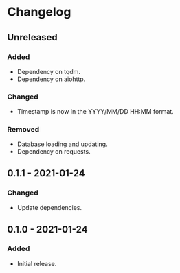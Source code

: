 # Changelog

## Unreleased
### Added
 * Dependency on tqdm.
 * Dependency on aiohttp.

### Changed
 * Timestamp is now in the YYYY/MM/DD HH:MM format.

### Removed
 * Database loading and updating.
 * Dependency on requests.

## 0.1.1 - 2021-01-24
### Changed
 * Update dependencies.

## 0.1.0 - 2021-01-24
### Added
 * Initial release.
